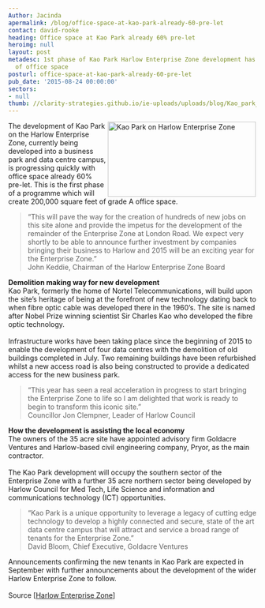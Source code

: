 ```yaml
---
Author: Jacinda
apermalink: /blog/office-space-at-kao-park-already-60-pre-let
contact: david-rooke
heading: Office space at Kao Park already 60% pre-let
heroimg: null
layout: post
metadesc: 1st phase of Kao Park Harlow Enterprise Zone development has pre let 60%
  of office space
posturl: office-space-at-kao-park-already-60-pre-let
pub_date: '2015-08-24 00:00:00'
sectors:
- null
thumb: //clarity-strategies.github.io/ie-uploads/uploads/blog/Kao_park_mini.jpg
---
```


<p><img alt='Kao Park on Harlow Enterprise Zone' src='//clarity-strategies.github.io/ie-uploads/uploads/blog/Kao_park_300.jpg' style='float:right; height:152px; margin-left:2px; margin-right:2px; width:300px'/>The development of Kao Park on the Harlow Enterprise Zone, currently being developed into a business park and data centre campus, is progressing quickly with office space already 60% pre-let. This is the first phase of a programme which will create 200,000 square feet of grade A office space.</p><blockquote><p>“This will pave the way for the creation of hundreds of new jobs on this site alone and provide the impetus for the development of the remainder of the Enterprise Zone at London Road. We expect very shortly to be able to announce further investment by companies bringing their business to Harlow and 2015 will be an exciting year for the Enterprise Zone.”<br/>John Keddie, Chairman of the Harlow Enterprise Zone Board</p></blockquote><p><strong>Demolition making way for new development</strong><br/>Kao Park, formerly the home of Nortel Telecommunications, will build upon the site’s heritage of being at the forefront of new technology dating back to when fibre optic cable was developed there in the 1960’s. The site is named after Nobel Prize winning scientist Sir Charles Kao who developed the fibre optic technology.<br/><br/>Infrastructure works have been taking place since the beginning of 2015 to enable the development of four data centres with the demolition of old buildings completed in July. Two remaining buildings have been refurbished whilst a new access road is also being constructed to provide a dedicated access for the new business park.</p><blockquote><p>“This year has seen a real acceleration in progress to start bringing the Enterprise Zone to life so I am delighted that work is ready to begin to transform this iconic site.”<br/>Councillor Jon Clempner, Leader of Harlow Council</p></blockquote><p><strong>How the development is assisting the local economy</strong><br/>The owners of the 35 acre site have appointed advisory firm Goldacre Ventures and Harlow-based civil engineering company, Pryor, as the main contractor.<br/><br/>The Kao Park development will occupy the southern sector of the Enterprise Zone with a further 35 acre northern sector being developed by Harlow Council for Med Tech, Life Science and information and communications technology (ICT) opportunities.</p><blockquote><p>“Kao Park is a unique opportunity to leverage a legacy of cutting edge technology to develop a highly connected and secure, state of the art data centre campus that will attract and service a broad range of tenants for the Enterprise Zone.”<br/>David Bloom, Chief Executive, Goldacre Ventures</p></blockquote><p>Announcements confirming the new tenants in Kao Park are expected in September with further announcements about the development of the wider Harlow Enterprise Zone to follow.<br/><br/>Source [<a href='http://harlowez.org.uk/?p=875' target='_blank'>Harlow Enterprise Zone</a>]</p>